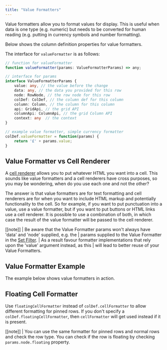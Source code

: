 ```yaml
---
title: "Value Formatters"
---
```


Value formatters allow you to format values for display. This is useful when data is one type (e.g. numeric) but needs to be converted for human reading (e.g. putting in currency symbols and number formatting).

Below shows the column definition properties for value formatters.

<api-documentation source='column-properties/properties.json' section="columnsOnly" names='["valueFormatter(params)", "floatingCellFormatter(params)"]'></api-documentation>

The interface for `valueFormatter` is as follows:

```ts
// function for valueFormatter
function valueFormatter(params: ValueFormatterParams) => any;

// interface for params
interface ValueFormatterParams {
    value: any, // the value before the change
    data: any, // the data you provided for this row
    node: RowNode, // the row node for this row
    colDef: ColDef, // the column def for this column
    column: Column, // the column for this column
    api: GridApi, // the grid API
    columnApi: ColumnApi, // the grid Column API
    context: any  // the context
}

// example value formatter, simple currency formatter
colDef.valueFormatter = function(params) {
    return '£' + params.value;
}
```

## Value Formatter vs Cell Renderer


A [cell renderer](../component-cell-renderer/) allows you to put whatever HTML you want into a cell. This sounds like value formatters and a cell renderers have cross purposes, so you may be wondering, when do you use each one and not the other?

The answer is that value formatters are for text formatting and cell renderers are for when you want to include HTML markup and potentially functionality to the cell. So for example, if you want to put punctuation into a value, use a value formatter, but if you want to put buttons or HTML links use a cell renderer. It is possible to use a combination of both, in which case the result of the value formatter will be passed to the cell renderer.

[[note]]
| Be aware that the Value Formatter params won't always have 'data' and 'node' supplied, e.g. the
| params supplied to the Value Formatter in the [Set Filter](../filter-set/).
| As a result favour formatter implementations that rely upon the 'value' argument instead, as this
| will lead to better reuse of your Value Formatters.

## Value Formatter Example

The example below shows value formatters in action.

<grid-example title='Value Formatters' name='value-formatters' type='generated'></grid-example>

## Floating Cell Formatter

Use `floatingCellFormatter` instead of `colDef.cellFormatter` to allow different formatting for pinned rows. If you don't specify a `colDef.floatingCellFormatter`, then `cellFormatter` will get used instead if it is present.

[[note]]
| You can use the same formatter for pinned rows and normal rows and check the row type. You can check if the row is floating by checking `params.node.floating` property.
